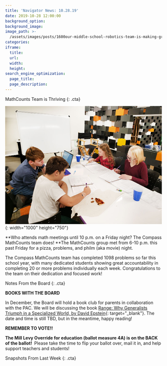 ```yaml
---
title: 'Navigator News: 10.28.19'
date: 2019-10-28 12:00:00
background_option:
background_image:
image_path: >-
  /assets/images/posts/1600our-middle-school-robotics-team-is-making-great-strides.jpg
categories:
iframe:
  title:
  url:
  width:
  height:
search_engine_optimization:
  page_title:
  page_description:
---
```


MathCounts Team is Thriving
{: .cta}

![](/assets/images/mathcounts-club-hard-at-work.jpg){: width="1000" height="750"}

**Who attends math meetings until 10 p.m. on a Friday night? The Compass MathCounts team does\!&nbsp;**The MathCounts group met from 6-10 p.m. this past Friday for a pizza, problems, and philm (aka movie) night.

The Compass MathCounts team has completed 1098 problems so far this school year, with many dedicated students showing great accountability in completing 20 or more problems individually each week. Congratulations to the team on their dedication and focused work\!

Notes From the Board
{: .cta}

**BOOKS WITH THE BOARD**

In December, the Board will hold a book club for parents in collaboration with the PAC. We will be discussing the book&nbsp;[Range: Why Generalists Triumph in a Specialized World, by David Epstein](https://compassfortcollins.us14.list-manage.com/track/click?u=f92353bb4e553c0be87c16d55&amp;id=4a3980d96a&amp;e=d44f2694ec){: target="_blank"}. The date and time is still TBD, but in the meantime, happy reading\!&nbsp;

**REMEMBER TO VOTE\!\!**

**The Mill Levy Override for education (ballot measure 4A) is on the BACK of the ballot\!&nbsp;**&nbsp;Please take the time to flip your ballot over, mail it in, and help support teachers and students\!

Snapshots From Last Week
{: .cta}

&nbsp;